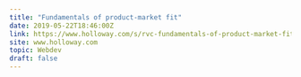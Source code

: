 ```yaml
---
title: "Fundamentals of product-market fit"
date: 2019-05-22T18:46:00Z
link: https://www.holloway.com/s/rvc-fundamentals-of-product-market-fit?utm_medium=RSS&utm_source=hune
site: www.holloway.com
topic: Webdev
draft: false
---
```

